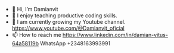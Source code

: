 -   👋 Hi, I’m Damianvit
-   👀 I enjoy teaching productive coding skills.
-   💞 I am currently growing my Youtube channel. https://www.youtube.com/@Damianvit_oficial
-   📫 How to reach me https://www.linkedin.com/in/damian-vitus-64a58119b
    WhatsApp +2348163993991

<!---
Damianvit/Damianvit is a ✨ special ✨ repository because its `README.md` (this file) appears on your GitHub profile.
You can click the Preview link to take a look at your changes.
--->
